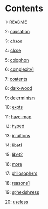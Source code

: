 # Contents


1: [README](/choice-engine-text/)

2: [causation](causation)

3: [chaos](chaos)

4: [close](close)

5: [colophon](colophon)

6: [complexity1](complexity1)

7: [contents](contents)

8: [dark-wood](dark-wood)

9: [determinism](determinism)

10: [expts](expts)

11: [have-map](have-map)

12: [hyped](hyped)

13: [intuitions](intuitions)

14: [libet1](libet1)

15: [libet2](libet2)

16: [more](more)

17: [philosophers](philosophers)

18: [reasons1](reasons1)

19: [sphexishness](sphexishness)

20: [useless](useless)
